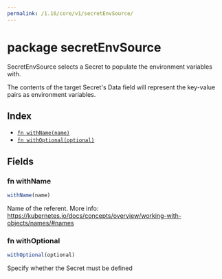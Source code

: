 ```yaml
---
permalink: /1.16/core/v1/secretEnvSource/
---
```


# package secretEnvSource

SecretEnvSource selects a Secret to populate the environment variables with.

The contents of the target Secret's Data field will represent the key-value pairs as environment variables.

## Index

* [`fn withName(name)`](#fn-withname)
* [`fn withOptional(optional)`](#fn-withoptional)

## Fields

### fn withName

```ts
withName(name)
```

Name of the referent. More info: https://kubernetes.io/docs/concepts/overview/working-with-objects/names/#names

### fn withOptional

```ts
withOptional(optional)
```

Specify whether the Secret must be defined